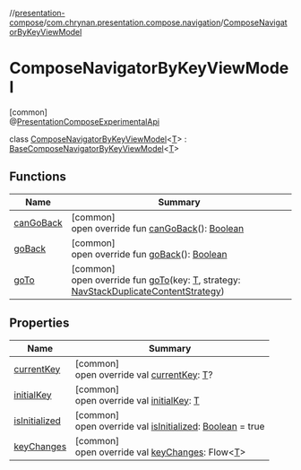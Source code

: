 //[presentation-compose](../../../index.md)/[com.chrynan.presentation.compose.navigation](../index.md)/[ComposeNavigatorByKeyViewModel](index.md)

# ComposeNavigatorByKeyViewModel

[common]\
@[PresentationComposeExperimentalApi](../../com.chrynan.presentation.compose/-presentation-compose-experimental-api/index.md)

class [ComposeNavigatorByKeyViewModel](index.md)&lt;[T](index.md)&gt; : [BaseComposeNavigatorByKeyViewModel](../-base-compose-navigator-by-key-view-model/index.md)&lt;[T](index.md)&gt;

## Functions

| Name | Summary |
|---|---|
| [canGoBack](can-go-back.md) | [common]<br>open override fun [canGoBack](can-go-back.md)(): [Boolean](https://kotlinlang.org/api/latest/jvm/stdlib/kotlin/-boolean/index.html) |
| [goBack](go-back.md) | [common]<br>open override fun [goBack](go-back.md)(): [Boolean](https://kotlinlang.org/api/latest/jvm/stdlib/kotlin/-boolean/index.html) |
| [goTo](go-to.md) | [common]<br>open override fun [goTo](go-to.md)(key: [T](index.md), strategy: [NavStackDuplicateContentStrategy](../-nav-stack-duplicate-content-strategy/index.md)) |

## Properties

| Name | Summary |
|---|---|
| [currentKey](current-key.md) | [common]<br>open override val [currentKey](current-key.md): [T](index.md)? |
| [initialKey](initial-key.md) | [common]<br>open override val [initialKey](initial-key.md): [T](index.md) |
| [isInitialized](is-initialized.md) | [common]<br>open override val [isInitialized](is-initialized.md): [Boolean](https://kotlinlang.org/api/latest/jvm/stdlib/kotlin/-boolean/index.html) = true |
| [keyChanges](key-changes.md) | [common]<br>open override val [keyChanges](key-changes.md): Flow&lt;[T](index.md)&gt; |
